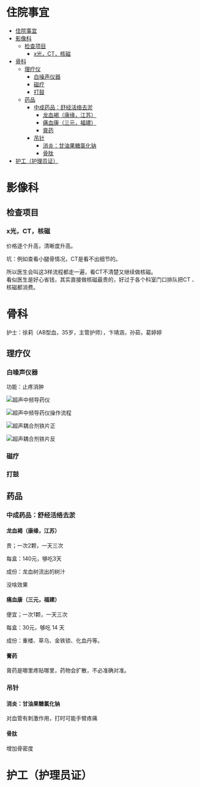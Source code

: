# 住院事宜 

<!-- TOC -->

- [住院事宜](#住院事宜)
- [影像科](#影像科)
    - [检查项目](#检查项目)
        - [x光，CT，核磁](#x光ct核磁)
- [骨科](#骨科)
    - [理疗仪](#理疗仪)
        - [白噪声仪器](#白噪声仪器)
        - [磁疗](#磁疗)
        - [打鼓](#打鼓)
    - [药品](#药品)
        - [中成药品：舒经活络去淤](#中成药品舒经活络去淤)
            - [龙血褐（康缘，江苏）](#龙血褐康缘江苏)
            - [痛血康（三元，福建）](#痛血康三元福建)
            - [膏药](#膏药)
        - [吊针](#吊针)
            - [消炎：甘油果糖氯化钠](#消炎甘油果糖氯化钠)
            - [骨肽](#骨肽)
- [护工（护理员证）](#护工护理员证)

<!-- /TOC -->

# 影像科

## 检查项目


### x光，CT，核磁

价格逐个升高，清晰度升高。

坑：例如查看小腿骨情况，CT是看不出细节的。

所以医生会叫这3样流程都走一遍，看CT不清楚又继续做核磁。  
看似医生是好心省钱，其实直接做核磁最贵的，好过于各个科室门口排队把CT 、核磁都消费。


# 骨科

护士：徐莉（AB型血，35岁，主管护师），卞靖涵，孙茹，葛婷婷

## 理疗仪


### 白噪声仪器

功能：止疼消肿





![超声中频导药仪](\images\医疗\超声中频导药仪.jpg)

![超声中频导药仪操作流程](\images\医疗\超声中频导药仪操作流程.jpg)

![超声耦合剂铁片正](\images\医疗\超声耦合剂铁片正.jpg)

![超声耦合剂铁片反](\images\医疗\超声耦合剂铁片反.jpg)



### 磁疗

### 打鼓



## 药品

### 中成药品：舒经活络去淤

#### 龙血褐（康缘，江苏）

贵；一次2颗，一天三次

每盒：140元，够吃3天

成份：龙血树流出的树汁

没啥效果

#### 痛血康（三元，福建）

便宜；一次1颗，一天三次

每盒：30元，够吃 14 天

成份：重楼、草乌、金铁锁、化血丹等。



#### 膏药

膏药是哪里疼贴哪里，药物会扩散，不必准确对准。

### 吊针

#### 消炎：甘油果糖氯化钠

对血管有刺激作用，打时可能手臂疼痛

#### 骨肽

增加骨密度





# 护工（护理员证）
